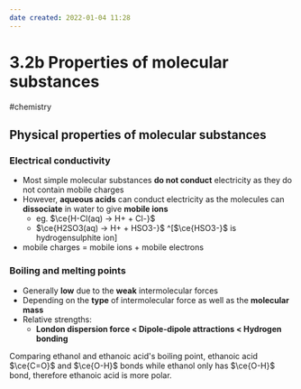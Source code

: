 ```yaml
---
date created: 2022-01-04 11:28
---
```


# 3.2b Properties of molecular substances

#chemistry

## Physical properties of molecular substances

### Electrical conductivity

- Most simple molecular substances **do not conduct** electricity as they do not contain mobile charges
- However, **aqueous acids** can conduct electricity as the molecules can **dissociate** in water to give **mobile ions**
  - eg. $\ce{H-Cl(aq) -> H+ + Cl-}$
  - $\ce{H2SO3(aq) -> H+ + HSO3-}$ ^[$\ce{HSO3-}$ is hydrogensulphite ion]
- mobile charges = mobile ions + mobile electrons

### Boiling and melting points

- Generally **low** due to the **weak** intermolecular forces
- Depending on the **type** of intermolecular force as well as the **molecular mass**
- Relative strengths:
  - **London dispersion force < Dipole-dipole attractions < Hydrogen bonding**

Comparing ethanol and ethanoic acid's boiling point, ethanoic acid $\ce{C=O}$ and $\ce{O-H}$ bonds while ethanol only has $\ce{O-H}$ bond, therefore ethanoic acid is more polar.
